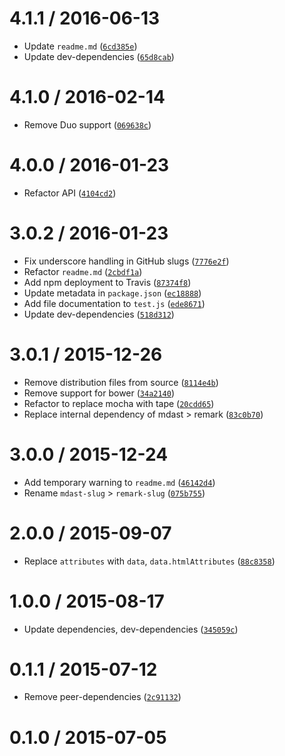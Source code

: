<!--remark setext-->

<!--lint disable no-multiple-toplevel-headings-->

4.1.1 / 2016-06-13
==================

*   Update `readme.md` ([`6cd385e`](https://github.com/wooorm/remark-slug/commit/6cd385e))
*   Update dev-dependencies ([`65d8cab`](https://github.com/wooorm/remark-slug/commit/65d8cab))

4.1.0 / 2016-02-14
==================

*   Remove Duo support ([`069638c`](https://github.com/wooorm/remark-slug/commit/069638c))

4.0.0 / 2016-01-23
==================

*   Refactor API ([`4104cd2`](https://github.com/wooorm/remark-slug/commit/4104cd2))

3.0.2 / 2016-01-23
==================

*   Fix underscore handling in GitHub slugs ([`7776e2f`](https://github.com/wooorm/remark-slug/commit/7776e2f))
*   Refactor `readme.md` ([`2cbdf1a`](https://github.com/wooorm/remark-slug/commit/2cbdf1a))
*   Add npm deployment to Travis ([`87374f8`](https://github.com/wooorm/remark-slug/commit/87374f8))
*   Update metadata in `package.json` ([`ec18888`](https://github.com/wooorm/remark-slug/commit/ec18888))
*   Add file documentation to `test.js` ([`ede8671`](https://github.com/wooorm/remark-slug/commit/ede8671))
*   Update dev-dependencies ([`518d312`](https://github.com/wooorm/remark-slug/commit/518d312))

3.0.1 / 2015-12-26
==================

*   Remove distribution files from source ([`8114e4b`](https://github.com/wooorm/remark-slug/commit/8114e4b))
*   Remove support for bower ([`34a2140`](https://github.com/wooorm/remark-slug/commit/34a2140))
*   Refactor to replace mocha with tape ([`20cdd65`](https://github.com/wooorm/remark-slug/commit/20cdd65))
*   Replace internal dependency of mdast > remark ([`83c0b70`](https://github.com/wooorm/remark-slug/commit/83c0b70))

3.0.0 / 2015-12-24
==================

*   Add temporary warning to `readme.md` ([`46142d4`](https://github.com/wooorm/remark-slug/commit/46142d4))
*   Rename `mdast-slug` > `remark-slug` ([`075b755`](https://github.com/wooorm/remark-slug/commit/075b755))

2.0.0 / 2015-09-07
==================

*   Replace `attributes` with `data`, `data.htmlAttributes` ([`88c8358`](https://github.com/wooorm/remark-slug/commit/88c8358))

1.0.0 / 2015-08-17
==================

*   Update dependencies, dev-dependencies ([`345059c`](https://github.com/wooorm/remark-slug/commit/345059c))

0.1.1 / 2015-07-12
==================

*   Remove peer-dependencies ([`2c91132`](https://github.com/wooorm/remark-slug/commit/2c91132))

0.1.0 / 2015-07-05
==================
